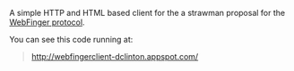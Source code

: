 A simple HTTP and HTML based client for the a strawman proposal for the [WebFinger protocol](http://code.google.com/p/webfinger/).

You can see this code running at:

> http://webfingerclient-dclinton.appspot.com/